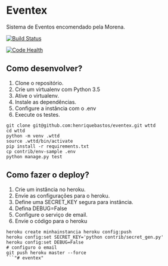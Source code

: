 # Eventex

Sistema de Eventos encomendado pela Morena.

[![Build Status](https://travis-ci.org/fois2003/eventex.svg?branch=master)](https://travis-ci.org/fois2003/eventex)


[![Code Health](https://landscape.io/github/fois2003/eventex/master/landscape.svg?style=flat)](https://landscape.io/github/fois2003/eventex/master)




## Como desenvolver?

1.	Clone o repositório.
2.	Crie um virtualenv com Python 3.5
3.	Ative o virtualenv.
4.	Instale as dependências.
5.	Configure a instância com o .env
6.	Execute os testes.

```console
git clone git@github.com:henriquebastos/eventex.git wttd
cd wttd
python -m venv .wttd
source .wttd/bin/activate
pip install -r requirements.txt
cp contrib/env-sample .env
python manage.py test
```

## Como fazer o deploy?

1.	Crie um instância no heroku.
2.	Envie as configurações para o heroku.
3.	Define uma SECRET_KEY segura para instância.
4.	Defina DEBUG=False
5.	Configure o serviço de email.
6.	Envie o código para o heroku

```console
heroku create minhainstancia heroku config:push
heroku config:set SECRET_KEY='python contrib/secret_gen.py'
heroku config:set DEBUG=False
# configuro o email
git push heroku master --force
```"# eventex" 
